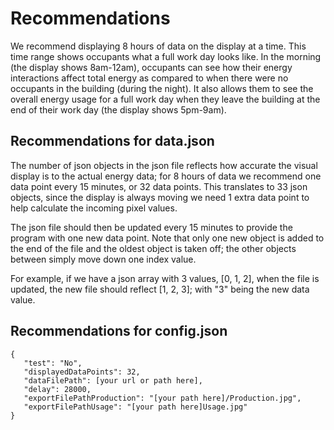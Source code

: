 # Recommendations

We recommend displaying 8 hours of data on the display at a time. This time range shows occupants what a full work day looks like. In the morning (the display shows 8am-12am), occupants can see how their energy interactions affect total energy as compared to when there were no occupants in the building (during the night). It also allows them to see the overall energy usage for a full work day when they leave the building at the end of their work day (the display shows 5pm-9am).

## Recommendations for data.json 

The number of json objects in the json file reflects how accurate the visual display is to the actual energy data; for 8 hours of data we recommend one data point every 15 minutes, or 32 data points. This translates to 33 json objects, since the display is always moving we need 1 extra data point to help calculate the incoming pixel values.  

The json file should then be updated every 15 minutes to provide the program with one new data point. Note that only one new object is added to the end of the file and the oldest object is taken off; the other objects between simply move down one index value. 

<bq>
For example, if we have a json array with 3 values, [0, 1, 2], when the file is updated, the new file should reflect [1, 2, 3]; with "3" being the new data value. </bq>


## Recommendations for config.json


```
{
   "test": "No", 
   "displayedDataPoints": 32,
   "dataFilePath": [your url or path here],
   "delay": 28000,
   "exportFilePathProduction": "[your path here]/Production.jpg",
   "exportFilePathUsage": "[your path here]Usage.jpg"
}
```
